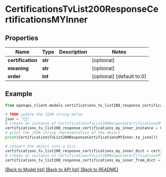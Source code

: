# CertificationsTvList200ResponseCertificationsMYInner


## Properties

Name | Type | Description | Notes
------------ | ------------- | ------------- | -------------
**certification** | **str** |  | [optional] 
**meaning** | **str** |  | [optional] 
**order** | **int** |  | [optional] [default to 0]

## Example

```python
from openapi_client.models.certifications_tv_list200_response_certifications_my_inner import CertificationsTvList200ResponseCertificationsMYInner

# TODO update the JSON string below
json = "{}"
# create an instance of CertificationsTvList200ResponseCertificationsMYInner from a JSON string
certifications_tv_list200_response_certifications_my_inner_instance = CertificationsTvList200ResponseCertificationsMYInner.from_json(json)
# print the JSON string representation of the object
print(CertificationsTvList200ResponseCertificationsMYInner.to_json())

# convert the object into a dict
certifications_tv_list200_response_certifications_my_inner_dict = certifications_tv_list200_response_certifications_my_inner_instance.to_dict()
# create an instance of CertificationsTvList200ResponseCertificationsMYInner from a dict
certifications_tv_list200_response_certifications_my_inner_from_dict = CertificationsTvList200ResponseCertificationsMYInner.from_dict(certifications_tv_list200_response_certifications_my_inner_dict)
```
[[Back to Model list]](../README.md#documentation-for-models) [[Back to API list]](../README.md#documentation-for-api-endpoints) [[Back to README]](../README.md)


